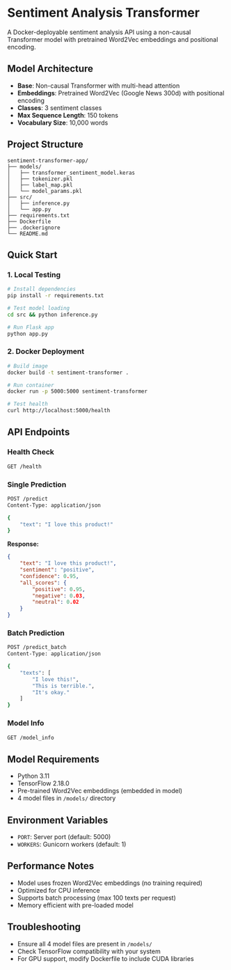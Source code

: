 # Sentiment Analysis Transformer

A Docker-deployable sentiment analysis API using a non-causal Transformer model with pretrained Word2Vec embeddings and positional encoding.

## Model Architecture
- **Base**: Non-causal Transformer with multi-head attention
- **Embeddings**: Pretrained Word2Vec (Google News 300d) with positional encoding
- **Classes**: 3 sentiment classes
- **Max Sequence Length**: 150 tokens
- **Vocabulary Size**: 10,000 words

## Project Structure
```
sentiment-transformer-app/
├── models/
│   ├── transformer_sentiment_model.keras
│   ├── tokenizer.pkl
│   ├── label_map.pkl
│   └── model_params.pkl
├── src/
│   ├── inference.py
│   └── app.py
├── requirements.txt
├── Dockerfile
├── .dockerignore
└── README.md
```

## Quick Start

### 1. Local Testing
```bash
# Install dependencies
pip install -r requirements.txt

# Test model loading
cd src && python inference.py

# Run Flask app
python app.py
```

### 2. Docker Deployment
```bash
# Build image
docker build -t sentiment-transformer .

# Run container
docker run -p 5000:5000 sentiment-transformer

# Test health
curl http://localhost:5000/health
```

## API Endpoints

### Health Check
```bash
GET /health
```

### Single Prediction
```bash
POST /predict
Content-Type: application/json

{
    "text": "I love this product!"
}
```

**Response:**
```json
{
    "text": "I love this product!",
    "sentiment": "positive",
    "confidence": 0.95,
    "all_scores": {
        "positive": 0.95,
        "negative": 0.03,
        "neutral": 0.02
    }
}
```

### Batch Prediction
```bash
POST /predict_batch
Content-Type: application/json

{
    "texts": [
        "I love this!",
        "This is terrible.",
        "It's okay."
    ]
}
```

### Model Info
```bash
GET /model_info
```

## Model Requirements
- Python 3.11
- TensorFlow 2.18.0
- Pre-trained Word2Vec embeddings (embedded in model)
- 4 model files in `/models/` directory

## Environment Variables
- `PORT`: Server port (default: 5000)
- `WORKERS`: Gunicorn workers (default: 1)

## Performance Notes
- Model uses frozen Word2Vec embeddings (no training required)
- Optimized for CPU inference
- Supports batch processing (max 100 texts per request)
- Memory efficient with pre-loaded model

## Troubleshooting
- Ensure all 4 model files are present in `/models/`
- Check TensorFlow compatibility with your system
- For GPU support, modify Dockerfile to include CUDA libraries
